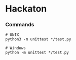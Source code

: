 # Hackaton

### Commands

```
# UNIX
python3 -m unittest */test.py

# Windows
python -m unittest */test.py
```
